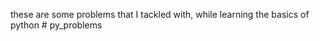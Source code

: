 these are some problems that I tackled with, while learning the basics of python
#   p y _ p r o b l e m s  
 